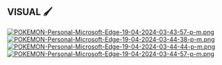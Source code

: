 ## VISUAL 🖌️


[![POKEMON-Personal-Microsoft-Edge-19-04-2024-03-43-57-p-m.png](https://i.postimg.cc/zX8V3czJ/POKEMON-Personal-Microsoft-Edge-19-04-2024-03-43-57-p-m.png)](https://postimg.cc/Hjvph38K)
[![POKEMON-Personal-Microsoft-Edge-19-04-2024-03-44-38-p-m.png](https://i.postimg.cc/W1f3WpM3/POKEMON-Personal-Microsoft-Edge-19-04-2024-03-44-38-p-m.png)](https://postimg.cc/VJnm58ZQ)
[![POKEMON-Personal-Microsoft-Edge-19-04-2024-03-44-44-p-m.png](https://i.postimg.cc/m2jh9yk7/POKEMON-Personal-Microsoft-Edge-19-04-2024-03-44-44-p-m.png)](https://postimg.cc/3dyK5pgw)
[![POKEMON-Personal-Microsoft-Edge-19-04-2024-03-44-57-p-m.png](https://i.postimg.cc/4x3yQHHq/POKEMON-Personal-Microsoft-Edge-19-04-2024-03-44-57-p-m.png)](https://postimg.cc/MvhzWTDm)
